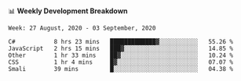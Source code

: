 📊 **Weekly Development Breakdown**
<!--START_SECTION:waka-->
```text
Week: 27 August, 2020 - 03 September, 2020

C#           8 hrs 23 mins   █████████████▓░░░░░░░░░░░   55.26 % 
JavaScript   2 hrs 15 mins   ███▓░░░░░░░░░░░░░░░░░░░░░   14.85 % 
Other        1 hr 33 mins    ██▓░░░░░░░░░░░░░░░░░░░░░░   10.24 % 
CSS          1 hr 4 mins     █▓░░░░░░░░░░░░░░░░░░░░░░░   07.07 % 
Smali        39 mins         █░░░░░░░░░░░░░░░░░░░░░░░░   04.38 % 
```
<!--END_SECTION:waka-->
